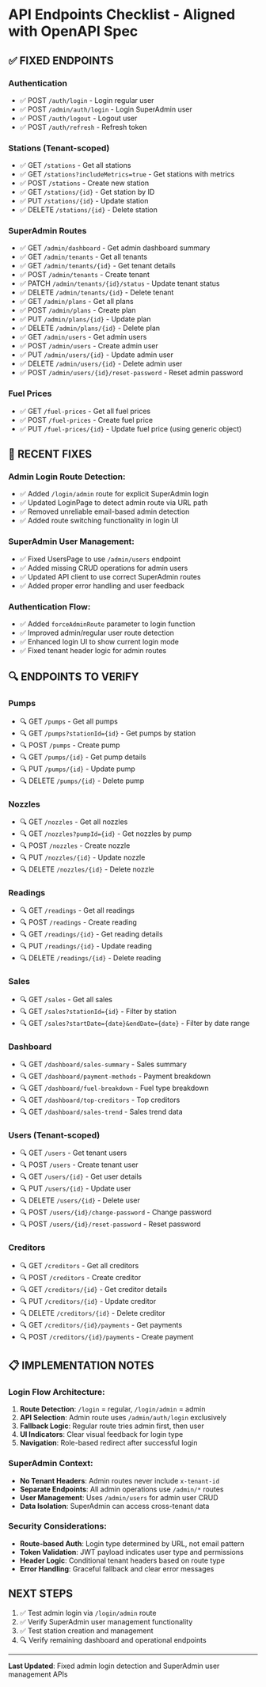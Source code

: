 
# API Endpoints Checklist - Aligned with OpenAPI Spec

## ✅ FIXED ENDPOINTS

### Authentication
- ✅ POST `/auth/login` - Login regular user
- ✅ POST `/admin/auth/login` - Login SuperAdmin user  
- ✅ POST `/auth/logout` - Logout user
- ✅ POST `/auth/refresh` - Refresh token

### Stations (Tenant-scoped)
- ✅ GET `/stations` - Get all stations
- ✅ GET `/stations?includeMetrics=true` - Get stations with metrics
- ✅ POST `/stations` - Create new station
- ✅ GET `/stations/{id}` - Get station by ID
- ✅ PUT `/stations/{id}` - Update station
- ✅ DELETE `/stations/{id}` - Delete station

### SuperAdmin Routes
- ✅ GET `/admin/dashboard` - Get admin dashboard summary
- ✅ GET `/admin/tenants` - Get all tenants
- ✅ GET `/admin/tenants/{id}` - Get tenant details
- ✅ POST `/admin/tenants` - Create tenant
- ✅ PATCH `/admin/tenants/{id}/status` - Update tenant status
- ✅ DELETE `/admin/tenants/{id}` - Delete tenant
- ✅ GET `/admin/plans` - Get all plans
- ✅ POST `/admin/plans` - Create plan
- ✅ PUT `/admin/plans/{id}` - Update plan
- ✅ DELETE `/admin/plans/{id}` - Delete plan
- ✅ GET `/admin/users` - Get admin users
- ✅ POST `/admin/users` - Create admin user
- ✅ PUT `/admin/users/{id}` - Update admin user
- ✅ DELETE `/admin/users/{id}` - Delete admin user
- ✅ POST `/admin/users/{id}/reset-password` - Reset admin password

### Fuel Prices
- ✅ GET `/fuel-prices` - Get all fuel prices
- ✅ POST `/fuel-prices` - Create fuel price
- ✅ PUT `/fuel-prices/{id}` - Update fuel price (using generic object)

## 🔧 RECENT FIXES

### Admin Login Route Detection:
- ✅ Added `/login/admin` route for explicit SuperAdmin login
- ✅ Updated LoginPage to detect admin route via URL path
- ✅ Removed unreliable email-based admin detection
- ✅ Added route switching functionality in login UI

### SuperAdmin User Management:
- ✅ Fixed UsersPage to use `/admin/users` endpoint
- ✅ Added missing CRUD operations for admin users
- ✅ Updated API client to use correct SuperAdmin routes
- ✅ Added proper error handling and user feedback

### Authentication Flow:
- ✅ Added `forceAdminRoute` parameter to login function
- ✅ Improved admin/regular user route detection
- ✅ Enhanced login UI to show current login mode
- ✅ Fixed tenant header logic for admin routes

## 🔍 ENDPOINTS TO VERIFY

### Pumps
- 🔍 GET `/pumps` - Get all pumps
- 🔍 GET `/pumps?stationId={id}` - Get pumps by station
- 🔍 POST `/pumps` - Create pump
- 🔍 GET `/pumps/{id}` - Get pump details
- 🔍 PUT `/pumps/{id}` - Update pump
- 🔍 DELETE `/pumps/{id}` - Delete pump

### Nozzles
- 🔍 GET `/nozzles` - Get all nozzles
- 🔍 GET `/nozzles?pumpId={id}` - Get nozzles by pump
- 🔍 POST `/nozzles` - Create nozzle
- 🔍 PUT `/nozzles/{id}` - Update nozzle
- 🔍 DELETE `/nozzles/{id}` - Delete nozzle

### Readings
- 🔍 GET `/readings` - Get all readings
- 🔍 POST `/readings` - Create reading
- 🔍 GET `/readings/{id}` - Get reading details
- 🔍 PUT `/readings/{id}` - Update reading
- 🔍 DELETE `/readings/{id}` - Delete reading

### Sales
- 🔍 GET `/sales` - Get all sales
- 🔍 GET `/sales?stationId={id}` - Filter by station
- 🔍 GET `/sales?startDate={date}&endDate={date}` - Filter by date range

### Dashboard
- 🔍 GET `/dashboard/sales-summary` - Sales summary
- 🔍 GET `/dashboard/payment-methods` - Payment breakdown
- 🔍 GET `/dashboard/fuel-breakdown` - Fuel type breakdown
- 🔍 GET `/dashboard/top-creditors` - Top creditors
- 🔍 GET `/dashboard/sales-trend` - Sales trend data

### Users (Tenant-scoped)
- 🔍 GET `/users` - Get tenant users
- 🔍 POST `/users` - Create tenant user
- 🔍 GET `/users/{id}` - Get user details
- 🔍 PUT `/users/{id}` - Update user
- 🔍 DELETE `/users/{id}` - Delete user
- 🔍 POST `/users/{id}/change-password` - Change password
- 🔍 POST `/users/{id}/reset-password` - Reset password

### Creditors
- 🔍 GET `/creditors` - Get all creditors
- 🔍 POST `/creditors` - Create creditor
- 🔍 GET `/creditors/{id}` - Get creditor details
- 🔍 PUT `/creditors/{id}` - Update creditor
- 🔍 DELETE `/creditors/{id}` - Delete creditor
- 🔍 GET `/creditors/{id}/payments` - Get payments
- 🔍 POST `/creditors/{id}/payments` - Create payment

## 📋 IMPLEMENTATION NOTES

### Login Flow Architecture:
1. **Route Detection**: `/login` = regular, `/login/admin` = admin
2. **API Selection**: Admin route uses `/admin/auth/login` exclusively
3. **Fallback Logic**: Regular route tries admin first, then user
4. **UI Indicators**: Clear visual feedback for login type
5. **Navigation**: Role-based redirect after successful login

### SuperAdmin Context:
- **No Tenant Headers**: Admin routes never include `x-tenant-id`
- **Separate Endpoints**: All admin operations use `/admin/*` routes
- **User Management**: Uses `/admin/users` for admin user CRUD
- **Data Isolation**: SuperAdmin can access cross-tenant data

### Security Considerations:
- **Route-based Auth**: Login type determined by URL, not email pattern
- **Token Validation**: JWT payload indicates user type and permissions
- **Header Logic**: Conditional tenant headers based on route type
- **Error Handling**: Graceful fallback and clear error messages

## NEXT STEPS
1. ✅ Test admin login via `/login/admin` route
2. ✅ Verify SuperAdmin user management functionality  
3. ✅ Test station creation and management
4. 🔍 Verify remaining dashboard and operational endpoints

---
**Last Updated**: Fixed admin login detection and SuperAdmin user management APIs
